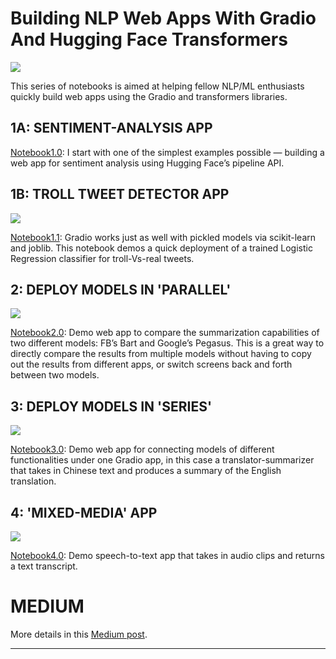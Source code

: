 # Building NLP Web Apps With Gradio And Hugging Face Transformers

![](https://miro.medium.com/max/1400/1*DHsXieocan8E6ntk-8O8WQ.gif)

This series of notebooks is aimed at helping fellow NLP/ML enthusiasts quickly build web apps using the Gradio and transformers libraries.

## 1A: SENTIMENT-ANALYSIS APP
[Notebook1.0](https://github.com/chuachinhon/gradio_nlp/blob/main/notebooks/1.0_gradio_sentiment.ipynb): I start with one of the simplest examples possible — building a web app for sentiment analysis using Hugging Face’s pipeline API.


## 1B: TROLL TWEET DETECTOR APP
![](https://miro.medium.com/max/2000/1*7nPox8VyxnmcBNTRG3Pcvg.png)

[Notebook1.1](https://github.com/chuachinhon/gradio_nlp/blob/main/notebooks/1.1_gradio_logreg.ipynb): Gradio works just as well with pickled models via scikit-learn and joblib. This notebook demos a quick deployment of a trained Logistic Regression classifier for troll-Vs-real tweets.


## 2: DEPLOY MODELS IN 'PARALLEL'
![](https://miro.medium.com/max/2000/1*YUBqz6xteSNKzS4UNMQglQ.png)

[Notebook2.0](https://github.com/chuachinhon/gradio_nlp/blob/main/notebooks/2.0_gradio_parallel_summaries.ipynb): Demo web app to compare the summarization capabilities of two different models: FB’s Bart and Google’s Pegasus. This is a great way to directly compare the results from multiple models without having to copy out the results from different apps, or switch screens back and forth between two models.


## 3: DEPLOY MODELS IN 'SERIES'
![](https://miro.medium.com/max/2000/1*yw8KlonkN9GlwLwWSh0TgA.png)

[Notebook3.0](https://github.com/chuachinhon/gradio_nlp/blob/main/notebooks/3.0_gradio_series.ipynb): Demo web app for connecting models of different functionalities under one Gradio app, in this case a translator-summarizer that takes in Chinese text and produces a summary of the English translation.


## 4: 'MIXED-MEDIA' APP
![](https://miro.medium.com/max/2000/1*8e6d27yEOvKZxRb_ECbtBA.png)

[Notebook4.0](https://github.com/chuachinhon/gradio_nlp/blob/main/notebooks/4.0_gradio_audio_text.ipynb): Demo speech-to-text app that takes in audio clips and returns a text transcript.


# MEDIUM

More details in this [Medium post](https://chuachinhon.medium.com/building-nlp-web-apps-with-gradio-and-hugging-face-transformers-59ce8ab4a319).


---
